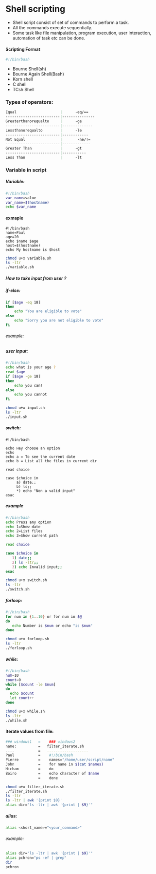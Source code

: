 # Shell scripting 

* Shell script consist of set of commands to perform a task.
* All the commands execute sequentially.
* Some task like file manipulation, program execution, user interaction, automation of task etc can be done.

#### Scripting Format
```bash
#!/bin/bash
```
- Bourne Shell(sh)
- Bourne Again Shell(Bash)
- Korn shell
- C shell
- TCsh Shell

### Types of operators:
```bash
Equal                    |      -eq/==
-------------------------|---------------
Greaterthanorequalto     |      -ge
-------------------------|--------------
Lessthanorequalto        |      -le
-------------------------|------------
Not Equal                |       -ne/!=
-------------------------|-------------
Greater Than             |      -gt
-------------------------|-----------
Less Than                |      -lt
```

### Variable in script
##### Variable:
```bash
#!/bin/bash
var_name=value
var_name=$(hostname)
echo $var_name
```
#### exmaple
```
#!/bin/bash
name=Paul
age=20
echo $name $age
host=$(hostname)
echo My hostname is $host
```
```bash
chmod u+x variable.sh
ls -ltr
./variable.sh
```


##### How to take input from user ?
##### if-else:
```bash
if [$age -eq 18]
then
    echo "You are eligible to vote"
else
    echo "Sorry you are not eligible to vote"
fi
```
###### example:

##### user input:
```bash
#!/bin/bash
echo what is your age ?
read $age
if [$age -ge 18]
then
    echo you can!
else
    echo you cannot
fi
```
```bash
chmod u+x input.sh
ls -ltr
./input.sh
```

##### switch:
```
#!/bin/bash

echo Hey choose an option
echo
echo a = To see the current date
echo b = List all the files in current dir

read choice

case $choice in
     a) date;;
     b) ls;;
     *) echo "Non a valid input"
esac
```
##### example
```bash
#!/bin/bash
echo Press any option
echo 1=Show date
echo 2=List files
echo 3=Show current path

read choice

case $choice in
   1) date;;
   2) ls -ltr;;
   3) echo Invalid input;;
esac
```
```bash
chmod u+x switch.sh
ls -ltr
./switch.sh
```

##### forloop:
```bash
#!/bin/bash
for num in {1..10} or for num in $@
do
   echo Number is $num or echo "is $num"
done
```
```bash
chmod u+x forloop.sh
ls -ltr
./forloop.sh
```
##### while:
```bash
#!/bin/bash
num=10
count=0
while [$count -le $num]
do
  echo $count
  let count++
done
```
```bash
chmod u+x while.sh
ls -ltr
./while.sh
```

#### Iterate values from file:
```bash
### windows1   =    ### windows2
name:          =   filter_iterate.sh 
----           =   -------------------
Paul           =    #!/bin/bash
Pierre         =    names="/home/user/script/name"
John           =    for name in $(cat $names)
Hicham         =    do
Boiro          =    echo character of $name
               =    done
```
```bash
chmod u+x filter_iterate.sh
./filter_iterate.sh
ls -ltr
ls -ltr | awk '{print $9}'
alias dir="ls -ltr | awk '{print | $9}'"
```
##### alias:
```bash
alias <short_name>="<your_command>"
```
###### example:
```bash
alias dir="ls -ltr | awk '{print | $9}'"
alias pchron="ps -ef | grep"
dir
pchron
```
